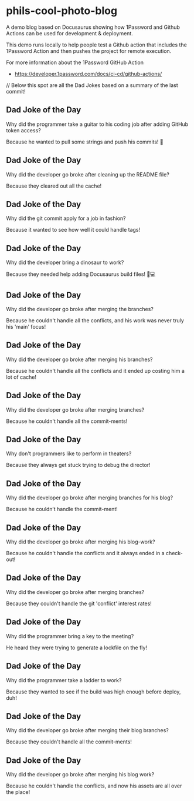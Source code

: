# phils-cool-photo-blog
A demo blog based on Docusaurus showing how 1Password and Github Actions can be used for development &amp; deployment.


This demo runs locally to help people test a Github action that includes the 1Password Action and then pushes the project for remote execution.

For more information about the 1Password GitHub Action
- https://developer.1password.com/docs/ci-cd/github-actions/

// Below this spot are all the Dad Jokes based on a summary of the last commit!

## Dad Joke of the Day
Why did the programmer take a guitar to his coding job after adding GitHub token access?

Because he wanted to pull some strings and push his commits! 🎸


## Dad Joke of the Day
Why did the developer go broke after cleaning up the README file?

Because they cleared out all the cache!


## Dad Joke of the Day
Why did the git commit apply for a job in fashion?

Because it wanted to see how well it could handle tags!

## Dad Joke of the Day
Why did the developer bring a dinosaur to work?

Because they needed help adding Docusaurus build files! 🦖💻



## Dad Joke of the Day
Why did the developer go broke after merging the branches?

Because he couldn't handle all the conflicts, and his work was never truly his 'main' focus!


## Dad Joke of the Day
Why did the developer go broke after merging his branches?

Because he couldn't handle all the conflicts and it ended up costing him a lot of cache!


## Dad Joke of the Day
Why did the developer go broke after merging branches?

Because he couldn't handle all the commit-ments!


## Dad Joke of the Day
Why don't programmers like to perform in theaters? 

Because they always get stuck trying to debug the director!


## Dad Joke of the Day
Why did the developer go broke after merging branches for his blog?

Because he couldn’t handle the commit-ment!


## Dad Joke of the Day
Why did the developer go broke after merging his blog-work?

Because he couldn't handle the conflicts and it always ended in a check-out!


## Dad Joke of the Day
Why did the developer go broke after merging branches?

Because they couldn't handle the git 'conflict' interest rates!


## Dad Joke of the Day
Why did the programmer bring a key to the meeting?

He heard they were trying to generate a lockfile on the fly!


## Dad Joke of the Day
Why did the programmer take a ladder to work?

Because they wanted to see if the build was high enough before deploy, duh!


## Dad Joke of the Day
Why did the developer go broke after merging their blog branches?

Because they couldn't handle all the commit-ments!


## Dad Joke of the Day
Why did the developer go broke after merging his blog work?

Because he couldn't handle the conflicts, and now his assets are all over the place!
